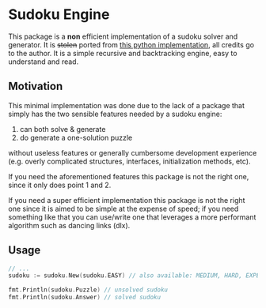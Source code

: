 # Sudoku Engine
This package is a **non** efficient implementation of a sudoku solver and generator. It is ~~stolen~~ ported from [this python implementation](https://www.101computing.net/sudoku-generator-algorithm/), all credits go to the author. It is a simple recursive and backtracking engine, easy to understand and read.

## Motivation
This minimal implementation was done due to the lack of a package that simply has the two sensible features needed by a sudoku engine: 
1. can both solve & generate 
2. do generate a one-solution puzzle  

without useless features or generally cumbersome development experience (e.g. overly complicated structures, interfaces, initialization methods, etc).

If you need the aforementioned features this package is not the right one, since it only does point 1 and 2.

If you need a super efficient implementation this package is not the right one since it is aimed to be simple at the expense of speed; if you need something like that you can use/write one that leverages a more performant algorithm such as dancing links (dlx).

## Usage
```go
// ...
sudoku := sudoku.New(sudoku.EASY) // also available: MEDIUM, HARD, EXPERT

fmt.Println(sudoku.Puzzle) // unsolved sudoku
fmt.Println(sudoku.Answer) // solved sudoku
```